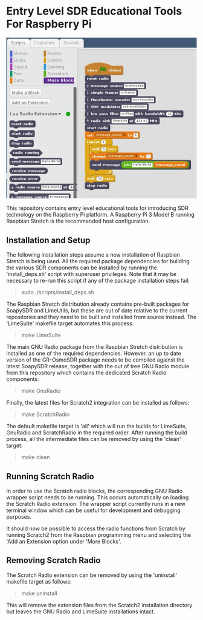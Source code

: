 # Entry Level SDR Educational Tools For Raspberry Pi

![ScratchRadio](/images/ScratchRadio-detail.jpg)

This repository contains entry level educational tools for introducing SDR
technology on the Raspberry Pi platform. A Raspberry Pi 3 Model B running
Raspbian Stretch is the recommended host configuration.

## Installation and Setup

The following installation steps assume a new installation of Raspbian Stretch
is being used. All the required package dependencies for building the various
SDR components can be installed by running the 'install_deps.sh' script with
superuser privileges. Note that it may be necessary to re-run this script if
any of the package installation steps fail:

  > sudo  ./scripts/install_deps.sh

The Raspbian Stretch distribution already contains pre-built packages for
SoapySDR and LimeUtils, but these are out of date relative to the current
repositories and they need to be built and installed from source instead. The
'LimeSuite' makefile target automates this process:

  > make LimeSuite

The main GNU Radio package from the Raspbian Stretch distribution is
installed as one of the required dependencies. However, an up to date
version of the GR-OsmoSDR package needs to be compiled against the latest
SoapySDR release, together with the out of tree GNU Radio module from this
repository which contains the dedicated Scratch Radio components:

  > make GnuRadio

Finally, the latest files for Scratch2 integration can be installed as follows:

  > make ScratchRadio

The default makefile target is 'all' which will run the builds for LimeSuite,
GnuRadio and ScratchRadio in the required order. After running the build
process, all the intermediate files can be removed by using the 'clean'
target:

  > make clean

## Running Scratch Radio

In order to use the Scratch radio blocks, the corresponding GNU Radio wrapper
script needs to be running. This occurs automatically on loading the Scratch
Radio extension. The wrapper script currently runs in a new terminal window
which can be useful for development and debugging purposes.

It should now be possible to access the radio functions from Scratch by running
Scratch2 from the Raspbian programming menu and selecting the 'Add an Extension
option under 'More Blocks'.

## Removing Scratch Radio

The Scratch Radio extension can be removed by using the 'uninstall' makefile
target as follows:

  > make uninstall

This will remove the extension files from the Scratch2 installation directory
but leaves the GNU Radio and LimeSuite installations intact.
